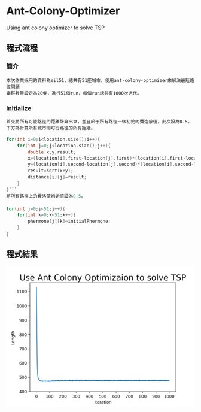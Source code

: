 # Ant-Colony-Optimizer
Using ant colony optimizer to solve TSP
## 程式流程
### 簡介
    本次作業採用的資料為eil51，總共有51座城市，使用ant-colony-optimizer來解決最短路徑問題
    蟻群數量設定為20隻，進行51個run，每個run總共有1000次迭代。
### Initialize
	首先將所有可能路徑的距離計算出來，並且給予所有路徑一個初始的費洛蒙值，此次設為0.5。
	下方為計算所有城市間可行路徑的所有距離。
```c
for(int i=0;i<location.size();i++){
	for(int j=0;j<location.size();j++){
		double x,y,result;
		x=(location[i].first-location[j].first)*(location[i].first-location[j].first);
		y=(location[i].second-location[j].second)*(location[i].second-location[j].second);
		result=sqrt(x+y);
		distance[i][j]=result;
	}
}```
將所有路徑上的費洛蒙初始值設為0.5。

for(int j=0;j<51;j++){
	for(int k=0;k<51;k++){
		phermone[j][k]=initialPhermone;
	}
}
```
## 程式結果
![](https://github.com/chaoyen199611/Ant-Colony-Optimizer/blob/main/Figure_1.png)
